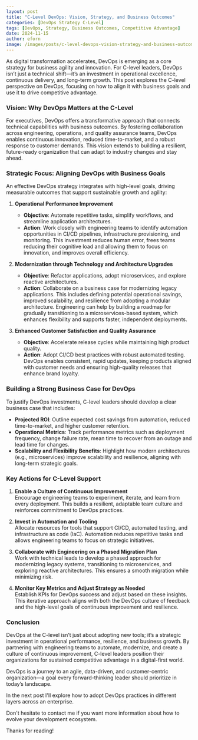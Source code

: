 ```yaml
---
layout: post
title: "C-Level DevOps: Vision, Strategy, and Business Outcomes"
categories: [DevOps Strategy C-Level]
tags: [DevOps, Strategy, Business Outcomes, Competitive Advantage]
date: 2024-11-15
author: eforn
image: /images/posts/c-level-devops-vision-strategy-and-business-outcomes/header.jpg
---
```


As digital transformation accelerates, DevOps is emerging as a core strategy for business agility and innovation. For C-level leaders, DevOps isn’t just a technical shift—it’s an investment in operational excellence, continuous delivery, and long-term growth. This post explores the C-level perspective on DevOps, focusing on how to align it with business goals and use it to drive competitive advantage.

### Vision: Why DevOps Matters at the C-Level

For executives, DevOps offers a transformative approach that connects technical capabilities with business outcomes. By fostering collaboration across engineering, operations, and quality assurance teams, DevOps enables continuous innovation, reduced time-to-market, and a robust response to customer demands. This vision extends to building a resilient, future-ready organization that can adapt to industry changes and stay ahead.

### Strategic Focus: Aligning DevOps with Business Goals

An effective DevOps strategy integrates with high-level goals, driving measurable outcomes that support sustainable growth and agility:

1. **Operational Performance Improvement**
   - **Objective**: Automate repetitive tasks, simplify workflows, and streamline application architectures.
   - **Action**: Work closely with engineering teams to identify automation opportunities in CI/CD pipelines, infrastructure provisioning, and monitoring. This investment reduces human error, frees teams reducing their cognitive load and allowing them to focus on innovation, and improves overall efficiency.

2. **Modernization through Technology and Architecture Upgrades**
   - **Objective**: Refactor applications, adopt microservices, and explore reactive architectures.
   - **Action**: Collaborate on a business case for modernizing legacy applications. This includes defining potential operational savings, improved scalability, and resilience from adopting a modular architecture. Engineering can help by building a roadmap for gradually transitioning to a microservices-based system, which enhances flexibility and supports faster, independent deployments.

3. **Enhanced Customer Satisfaction and Quality Assurance**
   - **Objective**: Accelerate release cycles while maintaining high product quality.
   - **Action**: Adopt CI/CD best practices with robust automated testing. DevOps enables consistent, rapid updates, keeping products aligned with customer needs and ensuring high-quality releases that enhance brand loyalty.

### Building a Strong Business Case for DevOps

To justify DevOps investments, C-level leaders should develop a clear business case that includes:

- **Projected ROI**: Outline expected cost savings from automation, reduced time-to-market, and higher customer retention.
- **Operational Metrics**: Track performance metrics such as deployment frequency, change failure rate, mean time to recover from an outage and lead time for changes.
- **Scalability and Flexibility Benefits**: Highlight how modern architectures (e.g., microservices) improve scalability and resilience, aligning with long-term strategic goals.

### Key Actions for C-Level Support

1. **Enable a Culture of Continuous Improvement**  
   Encourage engineering teams to experiment, iterate, and learn from every deployment. This builds a resilient, adaptable team culture and reinforces commitment to DevOps practices.

2. **Invest in Automation and Tooling**  
   Allocate resources for tools that support CI/CD, automated testing, and infrastructure as code (IaC). Automation reduces repetitive tasks and allows engineering teams to focus on strategic initiatives.

3. **Collaborate with Engineering on a Phased Migration Plan**  
   Work with technical leads to develop a phased approach for modernizing legacy systems, transitioning to microservices, and exploring reactive architectures. This ensures a smooth migration while minimizing risk.

4. **Monitor Key Metrics and Adjust Strategy as Needed**  
   Establish KPIs for DevOps success and adjust based on these insights. This iterative approach aligns with both the DevOps culture of feedback and the high-level goals of continuous improvement and resilience.

### Conclusion

DevOps at the C-level isn’t just about adopting new tools; it’s a strategic investment in operational performance, resilience, and business growth. By partnering with engineering teams to automate, modernize, and create a culture of continuous improvement, C-level leaders position their organizations for sustained competitive advantage in a digital-first world.

DevOps is a journey to an agile, data-driven, and customer-centric organization—a goal every forward-thinking leader should prioritize in today’s landscape.

In the next post I'll explore how to adopt DevOps practices in different layers across an enterprise.

Don't hesitate to contact me if you want more information about how to evolve your development ecosystem.

Thanks for reading!
